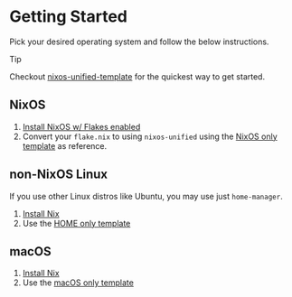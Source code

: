 # Getting Started

Pick your desired operating system and follow the below instructions.

> [!TIP]
> Checkout [nixos-unified-template](https://github.com/juspay/nixos-unified-template) for the quickest way to get started.

## NixOS

1. [Install NixOS w/ Flakes enabled](https://nixos.asia/en/nixos-tutorial)
1. Convert your `flake.nix` to using `nixos-unified` using the [NixOS only template](templates.md) as reference.

## non-NixOS Linux

If you use other Linux distros like Ubuntu, you may use just `home-manager`.

1. [Install Nix](https://nixos.asia/en/install)
1. Use the [HOME only template](templates.md)

## macOS

1. [Install Nix](https://nixos.asia/en/install)
1. Use the [macOS only template](templates.md)
